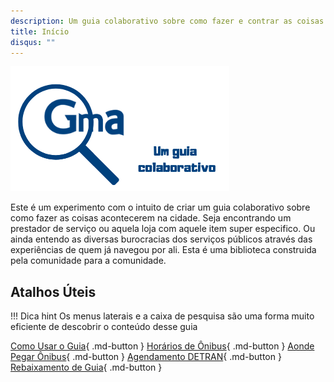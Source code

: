 ```yaml
---
description: Um guia colaborativo sobre como fazer e contrar as coisas em Guararema São Paulo
title: Início
disqus: ""
---
```


![Apresentação](img/capa.png)

Este é um experimento com o intuito de criar um guia colaborativo sobre como fazer as coisas acontecerem na cidade. 
Seja encontrando um prestador de serviço ou aquela loja com aquele item super especifico. 
Ou ainda entendo as diversas burocracias dos serviços públicos através das experiências de quem já navegou por ali.
Esta é uma biblioteca construida pela comunidade para a comunidade.


## Atalhos Úteis


!!! Dica hint
    Os menus laterais e a caixa de pesquisa são uma forma muito eficiente de descobrir o conteúdo desse guia


[Como Usar o Guia](sobre/){ .md-button }
[Horários de Ônibus](onibus/){ .md-button }
[Aonde Pegar Ônibus](onibus/#aonde-pegar-os-onibus){ .md-button }
[Agendamento DETRAN](detran/#agendar-visita-detran){ .md-button }
[Rebaixamento de Guia](servicos_publicos/#rebaixamento-de-guia){ .md-button }


